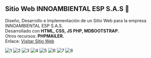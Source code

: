 ## Sitio Web INNOAMBIENTAL ESP S.A.S 🌱
Diseño, Desarrollo e Implementación de un Sitio Web para la empresa INNOAMBIENTAL ESP S.A.S. <br />
Desarrollado con <b>HTML, CSS, JS PHP, MDBOOTSTRAP.</b> <br />
Otros recursos: <b>PHPMAILER.</b> <br />
Enlace: <a href="https://innoambiental.co/" target="_blank">Visitar Sitio Web</a>

![1](https://user-images.githubusercontent.com/77124647/143721934-ae72fae7-de87-48e7-a171-aac9813f8cd5.png)
![2](https://user-images.githubusercontent.com/77124647/143721938-2db0215e-fb2a-41c9-ac3f-35e99cf22f54.png)
![3](https://user-images.githubusercontent.com/77124647/143721943-7fc48059-c1ef-4056-9639-17e5244ca6a2.png)
![4](https://user-images.githubusercontent.com/77124647/143721947-5a0dc042-896c-4525-8550-9f40a8fe2b51.png)
![5](https://user-images.githubusercontent.com/77124647/143721960-b540ed03-38cc-4dd1-8290-4cce0edf2e1a.png)
![6](https://user-images.githubusercontent.com/77124647/143721967-4397fd47-813f-4980-b827-b538ec3bb310.png)
![7](https://user-images.githubusercontent.com/77124647/143721972-de3fafc1-86eb-44a4-85f9-d372e8b3a1c4.png)
![8](https://user-images.githubusercontent.com/77124647/143721977-f0dedc7c-0016-49b4-a89a-63f41619e2a4.png)

